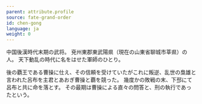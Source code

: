 ```yaml
---
parent: attribute.profile
source: fate-grand-order
id: chen-gong
language: ja
weight: 0
---
```


中国後漢時代末期の武将。
兗州東郡東武陽県（現在の山東省聊城市莘県）の人。
天下動乱の時代に名をはせた軍師のひとり。

後の覇王である曹操に仕え、その信頼を受けていたがこれに叛逆、乱世の梟雄と言われた呂布を主君とあおぎ曹操と覇を競った。
幾度かの敗戦の末、下邳にて呂布と共に命を落とす。
その最期は曹操による直々の問答と、刑の執行であったという。
